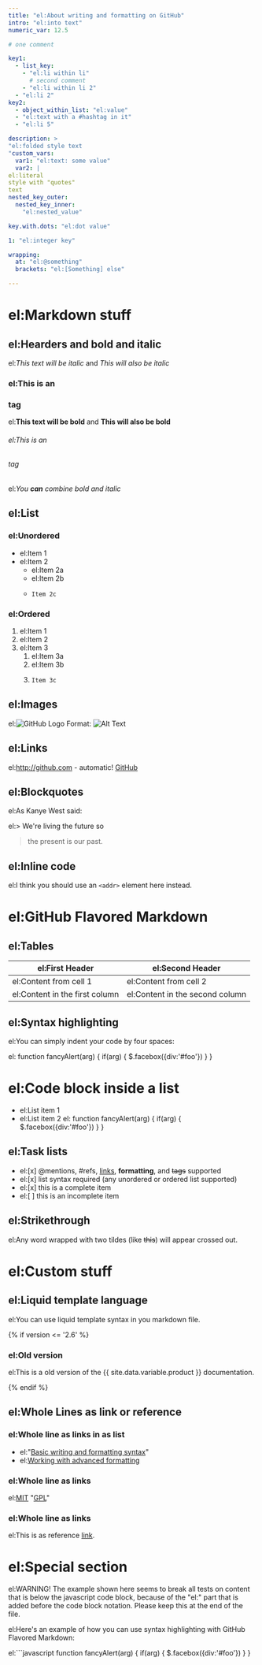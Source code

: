 ```yaml
---
title: "el:About writing and formatting on GitHub"
intro: "el:into text"
numeric_var: 12.5

# one comment

key1:
  - list_key:
    - "el:li within li"
      # second comment
    - "el:li within li 2"
  - "el:li 2"
key2:
  - object_within_list: "el:value"
  - "el:text with a #hashtag in it"
  - "el:li 5"

description: >
"el:folded style text
"custom_vars:
  var1: "el:text: some value"
  var2: |
el:literal
style with "quotes"
text
nested_key_outer:
  nested_key_inner:
    "el:nested_value"

key.with.dots: "el:dot value"

1: "el:integer key"

wrapping:
  at: "el:@something"
  brackets: "el:[Something] else"

---
```


# el:Markdown stuff

## el:Hearders and bold and italic

el:*This text will be italic* and _This will also be italic_

### el:This is an <h3> tag

el:**This text will be bold** and __This will also be bold__

###### el:This is an <h6> tag

el:_You **can** combine bold and italic_


## el:List

### el:Unordered

* el:Item 1
* el:Item 2
  * el:Item 2a
  * el:Item 2b
  * ```
    Item 2c
    ```

### el:Ordered

1. el:Item 1
1. el:Item 2
1. el:Item 3
   1. el:Item 3a
   1. el:Item 3b
   1. ```
      Item 3c
      ```


## el:Images

el:![GitHub Logo](/images/logo.png)
Format: ![Alt Text](url)


## el:Links

el:http://github.com - automatic!
[GitHub](http://github.com)


## el:Blockquotes

el:As Kanye West said:

el:> We're living the future so
> the present is our past.


## el:Inline code

el:I think you should use an `<addr>` element here instead.


# el:GitHub Flavored Markdown

## el:Tables

el:First Header | el:Second Header
------------ | -------------
el:Content from cell 1 | el:Content from cell 2
el:Content in the first column | el:Content in the second column


## el:Syntax highlighting

el:You can simply indent your code by four spaces:

el:    function fancyAlert(arg) {
      if(arg) {
        $.facebox({div:'#foo'})
      }
    }


# el:Code block inside a list
- el:List item  1
- el:List item 2
el:
      function fancyAlert(arg) {
        if(arg) {
          $.facebox({div:'#foo'})
        }
      }


## el:Task lists

- el:[x] @mentions, #refs, [links](), **formatting**, and <del>tags</del> supported
- el:[x] list syntax required (any unordered or ordered list supported)
- el:[x] this is a complete item
- el:[ ] this is an incomplete item


## el:Strikethrough

el:Any word wrapped with two tildes (like ~~this~~) will appear crossed out.


# el:Custom stuff

## el:Liquid template language

el:You can use liquid template syntax in you markdown file.

{% if version <= '2.6' %}

### el:Old version

el:This is a old version of the {{ site.data.variable.product }} documentation.

{% endif %}


## el:Whole Lines as link or reference

### el:Whole line as links in as list

- el:"[Basic writing and formatting syntax](/articles/basic-writing-and-formatting-syntax)"
- el:[Working with advanced formatting](/articles/working-with-advanced-formatting)

### el:Whole line as links

el:[MIT](/LICENSE)
"[GPL](/LICENSE)"

### el:Whole line as links

el:This is as reference [link][1].

[1]: http://example.com/
[el:Reference]: http://example.com/
"[el:Reference]: http://example.com/"


# el:Special section
el:WARNING! The example shown here seems to break all tests on content that is below the javascript code block, because of the "el:" part that is added before the code block notation. Please keep this at the end of the file.  

el:Here's an example of how you can use syntax highlighting with GitHub Flavored Markdown:

el:```javascript
function fancyAlert(arg) {
  if(arg) {
    $.facebox({div:'#foo'})
  }
}
```
